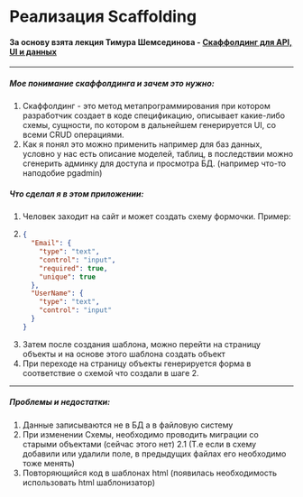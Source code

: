 # Реализация Scaffolding
#### За основу взята лекция Тимура Шемсединова - [Скаффолдинг для API, UI и данных](https://www.youtube.com/watch?v=lipkLQVqDd8&ab_channel=TimurShemsedinov)
____
##### Мое понимание скаффолдинга и зачем это нужно:
1. Скаффолдинг - это метод метапрограммирования при котором разработчик создает в коде спецификацию, описывает какие-либо схемы, сущности, по котором в дальнейшем генерируется UI, со всеми CRUD операциями.
2. Как я понял это можно применить например для баз данных, условно у нас есть описание моделей, таблиц, в последствии можно сгенерить админку для доступа и просмотра БД. (например что-то наподобие pgadmin)

##### Что сделал я в этом приложении:
1. Человек заходит на сайт и может создать схему формочки. Пример:
2.  ```JSON
    {
      "Email": {
        "type": "text",
        "control": "input",
        "required": true,
        "unique": true
      },
      "UserName": {
        "type": "text",
        "control": "input"
      }
    }
3. Затем после создания шаблона, можно перейти на страницу объекты и на основе этого шаблона создать объект
4. При переходе на страницу объекты генерируется форма в соответствие о схемой что создали в шаге 2.

____
##### Проблемы и недостатки:
1. Данные записываются не в БД а в файловую систему
2. При изменении Схемы, необходимо проводить миграции со старыми объектами (сейчас этого нет)
    2.1 (Т.е если в схему добавили или удалили поле, в предыдущих файлах его необходимо тоже менять)
4. Повторяющийся код в шаблонах html (появилась необходимость использовать html шаблонизатор)
